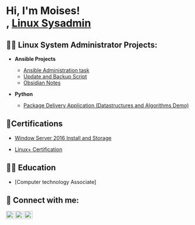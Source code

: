 <h1>Hi, I'm Moises! <br/><a href="https://github.com/joshmadakor1"></a>, <a href="https://www.linkedin.com/in/Moises/">Linux Sysadmin</a>

<h2>👨‍💻 Linux System Administrator Projects:</h2>

- <b>Ansible Projects</b>
  - [Ansible Administration task](https://github.com/Pytgor/ansible.git)
  - [Update and Backup Script](https://github.com/Pytgor/script.git)
  - [Obsidian Notes](https://github.com/Pytgor/Obsidian.git)
  
- <b>Python</b>
  - [Package Delivery Application (Datastructures and Algorithms Demo)](https://github.com/joshmadakor1/Package-Delivery-Pathfinding-Algorithm)


<h2>📑Certifications </h2>
    
  - [Window Server 2016 Install and Storage](https://github.com/Pytgor/Certifications.git)
  
  - [Linux+ Certification](https://github.com/Pytgor/Certifications.git)


<h2> 🧑‍🎓 Education </h2>
  
  - [Computer technology Associate]
  
<h2> 🤳 Connect with me:</h2>

[<img align="left" alt="Moises Koury Gil | Twitter" width="22px" src="https://cdn.jsdelivr.net/npm/simple-icons@v3/icons/twitter.svg" />][twitter]
[<img align="left" alt="Moises Koury Gil | LinkedIn" width="22px" src="https://cdn.jsdelivr.net/npm/simple-icons@v3/icons/linkedin.svg" />][linkedin]
[<img align="left" alt="Moises Koury Gil | Instagram" width="22px" src="https://cdn.jsdelivr.net/npm/simple-icons@v3/icons/instagram.svg" />][instagram]

[twitter]: https://twitter.com/username
[instagram]: https://www.instagram.com/username/
[linkedin]: https://linkedin.com/in/username

<!--
**Pytgor/Pytgor** is a ✨ _special_ ✨ repository because its `README.md` (this file) appears on your GitHub profile.

Here are some ideas to get you started:

- 🔭 I’m currently working on ...
- 🌱 I’m currently learning ...
- 👯 I’m looking to collaborate on ...
- 🤔 I’m looking for help with ...
- 💬 Ask me about ...
- 📫 How to reach me: ...
- 😄 Pronouns: ...
- ⚡ Fun fact: ...
-->
